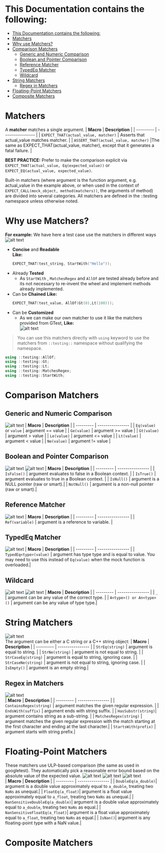 # This Documentation contains the following:
- [This Documentation contains the following:](#this-documentation-contains-the-following)
- [Matchers](#matchers)
- [Why use Matchers?](#why-use-matchers)
- [Comparison Matchers](#comparison-matchers)
  - [Generic and Numeric Comparison](#generic-and-numeric-comparison)
  - [Boolean and Pointer Comparison](#boolean-and-pointer-comparison)
  - [Reference Matcher](#reference-matcher)
  - [TypedEq Matcher](#typedeq-matcher)
  - [Wildcard](#wildcard)
- [String Matchers](#string-matchers)
  - [Regex in Matchers](#regex-in-matchers)
- [Floating-Point Matchers](#floating-point-matchers)
- [Composite Matchers](#composite-matchers)

# Matchers
A **matcher** matches a single argument.
| **Macro** | **Description**  |
| --------- | ---------------- |
| `EXPECT_THAT(actual_value, matcher)`	| Asserts that actual_value matches matcher. |
| `ASSERT_THAT(actual_value, matcher)`  |The same as EXPECT_THAT(actual_value, matcher), except that it generates a fatal failure. |

**BEST PRACTICE:** Prefer to make the comparison explicit via `EXPECT_THAT(actual_value, Eq(expected_value))` or `EXPECT_EQ(actual_value, expected_value)`.

Built-in matchers (where argument is the function argument, e.g. actual_value in the example above, or when used in the context of `EXPECT_CALL(mock_object, method(matchers))`, the arguments of method) are divided into several categories. All matchers are defined in the ::testing namespace unless otherwise noted.

# Why use Matchers?
**For example:**
We have here a test case use the matchers in different ways<br>
![alt text](Images/image43.png)<br>
- **Concise** and **Readable** <br>
    **Like:**<br>
    ```c++
    EXPECT_THAT(test_string, StartWith("Hello"));
    ```
- Already **Tested**<br>
  - As `StartWith` , `MatchesRegex` and `AllOf` are tested already before and its not necessary to re-invent the wheel and implement methods already implemented.
- Can be **Chained**
    **Like:**<br>
    ```c++
    EXPECT_THAT(test_value, AllOf(Gt(0),Lt(100)));
    ```
- Can be **Customized**
  - As we can make our own matcher to use it like the matchers provided from GTest, **Like:**<br>
  ![alt text](Images/image44.png)

> You can use this matchers directly with `using` keyword to use the matchers from `::testing::` namespace without qualifying the namespace.

```c++
using ::testing::AllOf;
using ::testing::Gt;
using ::testing::Lt;
using ::testing::MatchesRegex;
using ::testing::StartWith;
```

# Comparison Matchers
## Generic and Numeric Comparison
![alt text](Images/image45.png)
| **Macro** | **Description**  |
| --------- | ---------------- |
| `Eq(value)` or `value` | 	argument == value |
| `Ge(value)`	| argument >= value | 
| `Gt(value)`	| argument > value |
| `Le(value)`	| argument <= value |
| `Lt(value)`	| argument < value |
| `Ne(value)`	| argument != value |

## Boolean and Pointer Comparison
![alt text](Images/image46.png) ![alt text](Images/image47.png)
| **Macro** | **Description**  |
| --------- | ---------------- |
| `IsFalse()` | argument evaluates to false in a Boolean context. |
| `IsTrue()`	| argument evaluates to true in a Boolean context. |
| `IsNull()`	| argument is a NULL pointer (raw or smart).|
| `NotNull()`	| argument is a non-null pointer (raw or smart).|

## Reference Matcher
![alt text](Images/image48.png)
| **Macro** | **Description**  |
| --------- | ---------------- |
| `Ref(variable)`	| argument is a reference to variable. |

## TypedEq Matcher
![alt text](Images/image49.png)
| **Macro** | **Description**  |
| --------- | ---------------- |
| `TypedEq<type>(value)`	| argument has type type and is equal to value. You may need to use this instead of `Eq(value)` when the mock function is overloaded.|

## Wildcard
![alt text](Images/image50.png) ![alt text](Images/image51.png)
| **Macro** | **Description**  |
| --------- | ---------------- |
| `_`	| argument can be any value of the correct type. |
| `A<type>() or An<type>()`	| argument can be any value of type type.|

# String Matchers
![alt text](Images/image52.png)<br>
The argument can be either a C string or a C++ string object:
| **Macro** | **Description**  |
| --------- | ---------------- |
| `StrEq(string)` |	argument is equal to string. |
| `StrNe(string)` |	argument is not equal to string. |
| `StrCaseEq(string)`	| argument is equal to string, ignoring case. |
| `StrCaseNe(string)` |	argument is not equal to string, ignoring case. |
| `IsEmpty()` |	argument is an empty string.|

## Regex in Matchers
![alt text](Images/image53.png)<br>
| **Macro** | **Description**  |
| --------- | ---------------- |
| `ContainsRegex(string)` |	argument matches the given regular expression. |
| `EndsWith(suffix)` | argument ends with string suffix. |
| `HasSubstr(string)`| argument contains string as a sub-string. |
| `MatchesRegex(string)` | argument matches the given regular expression with the match starting at the first character and ending at the last character.|
| `StartsWith(prefix)` | argument starts with string prefix.|

# Floating-Point Matchers
These matchers use ULP-based comparison (the same as used in googletest). They automatically pick a reasonable error bound based on the absolute value of the expected value. 
![alt text](Images/image54.png)
![alt text](Images/image55.png) ![alt text](Images/image56.png)<br>
| **Macro** | **Description**  |
| --------- | ---------------- |
| `DoubleEq(a_double)`|	argument is a double value approximately equal to `a_double`, treating two `NaNs` as unequal.|
| `FloatEq(a_float)`| argument is a float value approximately equal to `a_float`, treating two `NaNs` as unequal.|
| `NanSensitiveDoubleEq(a_double)`| argument is a double value approximately equal to `a_double`, treating two `NaNs` as equal.|
| `NanSensitiveFloatEq(a_float)`|	argument is a float value approximately equal to `a_float`, treating two `NaNs` as equal.|
| `IsNan()`| argument is any floating-point type with a NaN value.| 


# Composite Matchers
